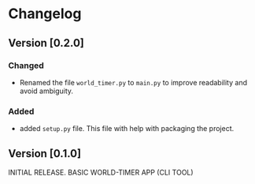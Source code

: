 # Changelog

## Version [0.2.0]
### Changed
- Renamed the file `world_timer.py` to `main.py` to improve readability and avoid ambiguity.

### Added
- added `setup.py` file. This file with help with packaging the project.

## Version [0.1.0]
INITIAL RELEASE. BASIC WORLD-TIMER APP (CLI TOOL)